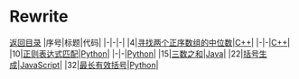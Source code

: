 # Rewrite
[返回目录](./README.md)
|序号|标题|代码|
|-|-|-|
|4|[寻找两个正序数组的中位数](./docs/4.寻找两个正序数组的中位数.md)|[C++](./codes/4.寻找两个正序数组的中位数_1.cpp)|
|-|-|[C++](./codes/4.寻找两个正序数组的中位数_2.cpp)|
|10|[正则表达式匹配](./docs/10.正则表达式匹配.md)|[Python](./codes/10.正则表达式匹配_1.py)|
|-|-|[Python](./codes/10.正则表达式匹配_3.py)|
|15|[三数之和](./docs/15.三数之和.md)|[Java](./codes/15.三数之和.java)|
|22|[括号生成](./docs/22.括号生成.md)|[JavaScript](./codes/22.括号生成.js)|
|32|[最长有效括号](./docs/32.最长有效括号.md)|[Python](./codes/32.最长有效括号.py)|
